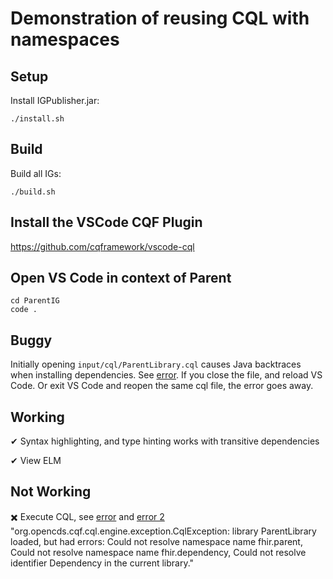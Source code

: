 # Demonstration of reusing CQL with namespaces

## Setup

Install IGPublisher.jar:
```
./install.sh
```

## Build

Build all IGs:
```
./build.sh
```

## Install the VSCode CQF Plugin

https://github.com/cqframework/vscode-cql

## Open VS Code in context of Parent

```
cd ParentIG
code .
```

## Buggy

Initially opening `input/cql/ParentLibrary.cql` causes Java backtraces when installing dependencies. See [error](plugin-error-initial-open-cql-file.txt). If you close the file, and reload VS Code. Or exit VS Code and reopen the same cql file, the error goes away.


## Working

✔ Syntax highlighting, and type hinting works with transitive dependencies

✔ View ELM

## Not Working

✖️ Execute CQL, see [error](execute-error-first-time.txt) and [error 2](execute-error-subsequent.txt)
  "org.opencds.cqf.cql.engine.exception.CqlException: library ParentLibrary loaded, but had errors: Could not resolve namespace name fhir.parent, Could not resolve namespace name fhir.dependency, Could not resolve identifier Dependency in the current library."


